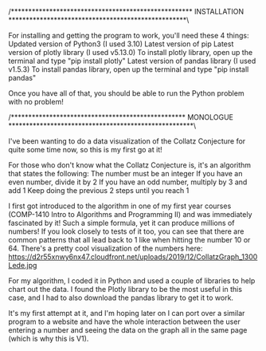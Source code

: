 /**************************************************** INSTALLATION ***************************************************\

For installing and getting the program to work, you'll need these 4 things:
	Updated version of Python3 (I used 3.10)
	Latest version of pip
	Latest version of plotly library (I used v5.13.0)
		To install plotly library, open up the terminal and type "pip install plotly"
	Latest version of pandas library (I used v1.5.3)
		To install pandas library, open up the terminal and type "pip install pandas"

Once you have all of that, you should be able to run the Python problem with no problem!


/************************************************** MONOLOGUE *****************************************************\


I've been wanting to do a data visualization of the Collatz Conjecture for quite some time now, so this is my first go at it!

For those who don't know what the Collatz Conjecture is, it's an algorithm that states the following:
	The number must be an integer
	If you have an even number, divide it by 2
	If you have an odd number, multiply by 3 and add 1
	Keep doing the previous 2 steps until you reach 1

I first got introduced to the algorithm in one of my first year courses (COMP-1410 Intro to Algorithms and Programming II) and was immediately fascinated by it!
Such a simple formula, yet it can produce millions of numbers! If you look closely to tests of it too, you can see that there are common patterns that all lead back 
to 1 like when hitting the number 10 or 64. There's a pretty cool visualization of the numbers here: 
https://d2r55xnwy6nx47.cloudfront.net/uploads/2019/12/CollatzGraph_1300Lede.jpg

For my algorithm, I coded it in Python and used a couple of libraries to help chart out the data. I found the Plotly library to be the most useful in this case, 
and I had to also download the pandas library to get it to work. 

It's my first attempt at it, and I'm hoping later on I can port over a similar program to a website and have the whole interaction between the user entering a
number and seeing the data on the graph all in the same page (which is why this is V1).
